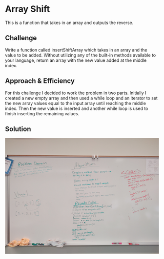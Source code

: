 # Array Shift

This is a function that takes in an array and outputs the reverse.

## Challenge

Write a function called insertShiftArray which takes in an array and the value to be added. Without utilizing any of the built-in methods available to your language, return an array with the new value added at the middle index.

## Approach & Efficiency

For this challenge I decided to work the problem in two parts. Initially I created a new empty array and then used a while loop and an iterator to set the new array values equal to the input array until reaching the middle index. Then the new value is inserted and another while loop is used to finish inserting the remaining values.

## Solution

![](../../assets/02-arrayShift.jpg)
